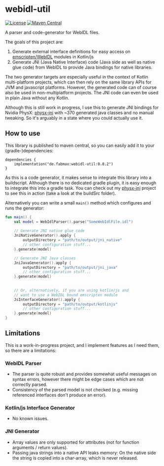 # webidl-util

[![License](https://img.shields.io/badge/License-Apache%202.0-green.svg)](http://www.apache.org/licenses/LICENSE-2.0.txt)
[![Maven Central](https://maven-badges.herokuapp.com/maven-central/de.fabmax/webidl-util/badge.svg)](https://central.sonatype.com/artifact/de.fabmax/webidl-util)

A parser and code-generator for WebIDL files.

The goals of this project are:
1. Generate external interface definitions for easy access on
   [emscripten/WebIDL](https://emscripten.org/docs/porting/connecting_cpp_and_javascript/WebIDL-Binder.html)
   modules in Kotlin/js
2. Generate JNI (Java Native Interface) code (Java side as well as native glue code) from WebIDL to provide Java
   bindings for native libraries.

The two generator targets are especially useful in the context of Kotlin multi-platform projects, which can then
rely on the same library APIs for JVM and javascript platforms. However, the generated code can of course also
be used in non-multiplatform projects. The JNI code can even be used in plain Java without any Kotlin.

Although this is still work in progress, I use this to generate JNI bindings for Nvidia PhysX:
[physx-jni](https://github.com/fabmax/physx-jni) with ~370 generated java classes and no manual tweaking.
So it's arguably in a state where you could actually use it.

## How to use
This library is published to maven central, so you can easily add it to your (gradle-)dependencies:
```
dependencies {
    implementation("de.fabmax:webidl-util:0.8.2")
}
```

As this is a code generator, it makes sense to integrate this library into a buildscript. Although there is no
dedicated gradle plugin, it is easy enough to integrate this into a gradle task. You can check out my
[physx-jni](https://github.com/fabmax/physx-jni) project to see this in action (take a look at the buildSrc folder).

Alternatively you can write a small `main()` method which configures and runs the generator:

```kotlin
fun main() {
    val model = WebIdlParser().parse("SomeWebIdlFile.idl")
    
    // Generate JNI native glue code
    JniNativeGenerator().apply {
        outputDirectory = "path/to/output/jni_native"
        // other configuration stuff...
    }.generate(model)

    // Generate JNI Java classes
    JniJavaGenerator().apply {
        outputDirectory = "path/to/output/jni_java"
        // other configuration stuff...
    }.generate(model)
    
    
    // Or, alternatively, if you are using kotlin/js and
    // want to use a WebIDL bound emscripten module
    JsInterfaceGenerator().apply {
        outputDirectory = "path/to/output/kotlinjs"
        // other configuration stuff...
    }.generate(model)
}
```

## Limitations
This is a work-in-progress project, and I implement features as I need them, so there are a limitations:

### WebIDL Parser
- The parser is quite robust and provides somewhat useful messages on syntax errors, however there might be edge
  cases which are not correctly parsed.
- Consistency of the parsed model is not checked (e.g. missing referenced interfaces don't produce an error).

### Kotlin/js Interface Generator
- No known issues.

### JNI Generator
- Array values are only supported for attributes (not for function arguments / return values).
- Passing java strings into a native API leaks memory: On the native side the string is copied into a char-array,
  which is never released.
